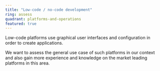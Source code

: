 ```yaml
---
title: "Low-code / no-code development"
ring: assess
quadrant: platforms-and-operations
featured: true
---
```


Low-code platforms use graphical user interfaces and configuration in order to create applications.

We want to assess the general use case of such platforms in our context and also gain more
experience and knowledge on the market leading platforms in this area.